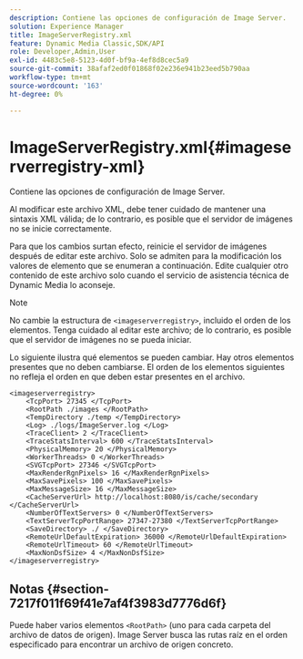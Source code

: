 ```yaml
---
description: Contiene las opciones de configuración de Image Server.
solution: Experience Manager
title: ImageServerRegistry.xml
feature: Dynamic Media Classic,SDK/API
role: Developer,Admin,User
exl-id: 4483c5e8-5123-4d0f-bf9a-4ef8d8cec5a9
source-git-commit: 38afaf2ed0f01868f02e236e941b23eed5b790aa
workflow-type: tm+mt
source-wordcount: '163'
ht-degree: 0%

---
```


# ImageServerRegistry.xml{#imageserverregistry-xml}

Contiene las opciones de configuración de Image Server.

Al modificar este archivo XML, debe tener cuidado de mantener una sintaxis XML válida; de lo contrario, es posible que el servidor de imágenes no se inicie correctamente.

Para que los cambios surtan efecto, reinicie el servidor de imágenes después de editar este archivo. Solo se admiten para la modificación los valores de elemento que se enumeran a continuación. Edite cualquier otro contenido de este archivo solo cuando el servicio de asistencia técnica de Dynamic Media lo aconseje.

>[!NOTE]
>
>No cambie la estructura de `<imageserverregistry>`, incluido el orden de los elementos. Tenga cuidado al editar este archivo; de lo contrario, es posible que el servidor de imágenes no se pueda iniciar.

Lo siguiente ilustra qué elementos se pueden cambiar. Hay otros elementos presentes que no deben cambiarse. El orden de los elementos siguientes no refleja el orden en que deben estar presentes en el archivo.

```
<imageserverregistry>
    <TcpPort> 27345 </TcpPort>    
    <RootPath ./images </RootPath>
    <TempDirectory ./temp </TempDirectory>
    <Log> ./logs/ImageServer.log </Log>
    <TraceClient> 2 </TraceClient>
    <TraceStatsInterval> 600 </TraceStatsInterval>
    <PhysicalMemory> 20 </PhysicalMemory>
    <WorkerThreads> 0 </WorkerThreads>
    <SVGTcpPort> 27346 </SVGTcpPort>
    <MaxRenderRgnPixels> 16 </MaxRenderRgnPixels>
    <MaxSavePixels> 100 </MaxSavePixels>
    <MaxMessageSize> 16 </MaxMessageSize>
    <CacheServerUrl> http://localhost:8080/is/cache/secondary </CacheServerUrl>
    <NumberOfTextServers> 0 </NumberOfTextServers>
    <TextServerTcpPortRange> 27347-27380 </TextServerTcpPortRange>
    <SaveDirectory> ./ </SaveDirectory>
    <RemoteUrlDefaultExpiration> 36000 </RemoteUrlDefaultExpiration>
    <RemoteUrlTimeout> 60 </RemoteUrlTimeout>
    <MaxNonDsfSize> 4 </MaxNonDsfSize>
</imageserverregistry>
```

## Notas {#section-7217f011f69f41e7af4f3983d7776d6f}

Puede haber varios elementos `<RootPath>` (uno para cada carpeta del archivo de datos de origen). Image Server busca las rutas raíz en el orden especificado para encontrar un archivo de origen concreto.
